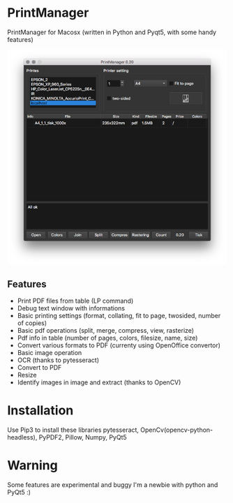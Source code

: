 # PrintManager
PrintManager for Macosx (written in Python and Pyqt5, with some handy features)

![alt text](https://raw.githubusercontent.com/devrosx/PrintManager/master/wiki/screenshot.png)

## Features
- Print PDF files from table (LP command)
- Debug text window with informations
- Basic printing settings (format, collating, fit to page, twosided, number of copies)
- Basic pdf operations (split, merge, compress, view, rasterize)
- Pdf info in table (number of pages, colors, filesize, name, size)
- Convert various formats to PDF (currenty using OpenOffice convertor)
- Basic image operation
 - OCR (thanks to pytesseract)
 - Convert to PDF
 - Resize
 - Identify images in image and extract (thanks to OpenCV)

# Installation
Use Pip3 to install these libraries
pytesseract, OpenCv(opencv-python-headless), PyPDF2, Pillow, Numpy, PyQt5

 # Warning
 Some features are experimental and buggy
I'm a newbie with python and PyQt5 :)